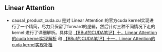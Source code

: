 ## Linear Attention

- causal_product_cuda.cu 是对 Linear Attention 的官方cuda kernel实现进行了一个精简，尽力只保留了forward的逻辑，然后针对三种不同情况下走的 kernel 进行了详细解析。具体见 [【BBuf的CUDA笔记】十，Linear Attention的cuda kernel实现解析](https://mp.weixin.qq.com/s/1EPeU5hsOhB7rNAmmXrZRw) 和 [【BBuf的CUDA笔记】十一，Linear Attention的cuda kernel实现补档](https://mp.weixin.qq.com/s/qDVKclf_AvpZ5qb2Obf4aA)